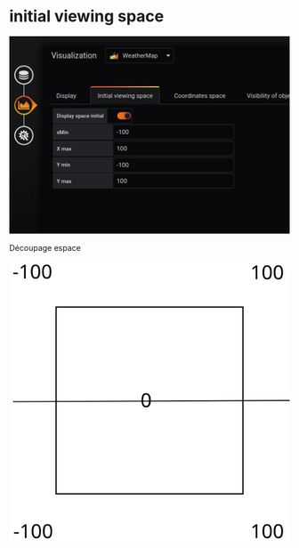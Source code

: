 

# initial viewing space


![display](screen-initial/initial-view-space.jpg)


Découpage espace

![decoupage](screen-initial/initial-decoupage.svg)
